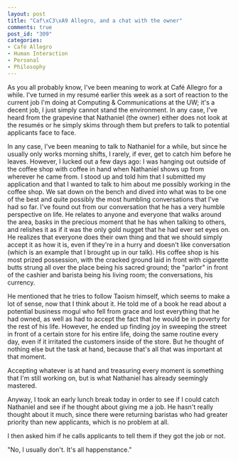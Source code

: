 ```yaml
--- 
layout: post
title: "Caf\xC3\xA9 Allegro, and a chat with the owner"
comments: true
post_id: "309"
categories:
- Café Allegro
- Human Interaction
- Personal
- Philosophy
---
```

As you all probably know, I've been meaning to work at Café Allegro for a while.  I've turned in my resumé earlier this week as a sort of reaction to the current job I'm doing at Computing & Communications at the UW; it's a decent job, I just simply cannot stand the environment.  In any case, I've heard from the grapevine that Nathaniel (the owner) either does not look at the resumés or he simply skims through them but prefers to talk to potential applicants face to face.

In any case, I've been meaning to talk to Nathaniel for a while, but since he usually only works morning shifts, I rarely, if ever, get to catch him before he leaves.  However, I lucked out a few days ago: I was hanging out outside of the coffee shop with coffee in hand when Nathaniel shows up from wherever he came from.  I stood up and told him that I submitted my application and that I wanted to talk to him about me possibly working in the coffee shop.  We sat down on the bench and dived into what was to be one of the best and quite possibly the most humbling conversations that I've had so far.  I've found out from our conversation that he has a very humble perspective on life.  He relates to anyone and everyone that walks around the area, basks in the precious moment that he has when talking to others, and relishes it as if it was the only gold nugget that he had ever set eyes on.  He realizes that everyone does their own thing and that we should simply accept it as how it is, even if they're in a hurry and doesn't like conversation (which is an example that I brought up in our talk).  His coffee shop is his most prized possession, with the cracked ground laid in front with cigarette butts strung all over the place being his sacred ground; the "parlor" in front of the cashier and barista being his living room; the conversations, his currency.

He mentioned that he tries to follow Taoism himself, which seems to make a lot of sense, now that I think about it.  He told me of a book he read about a potential business mogul who fell from grace and lost everything that he had owned, as well as had to accept the fact that he would be in poverty for the rest of his life.  However, he ended up finding joy in sweeping the street in front of a certain store for his entire life, doing the same routine every day, even if it irritated the customers inside of the store.  But he thought of nothing else but the task at hand, because that's all that was important at that moment.

Accepting whatever is at hand and treasuring every moment is something that I'm still working on, but is what Nathaniel has already seemingly mastered.

Anyway, I took an early lunch break today in order to see if I could catch Nathaniel and see if he thought about giving me a job.  He hasn't really thought about it much, since there were returning baristas who had greater priority than new applicants, which is no problem at all.

I then asked him if he calls applicants to tell them if they got the job or not.

"No, I usually don't.  It's all happenstance."
